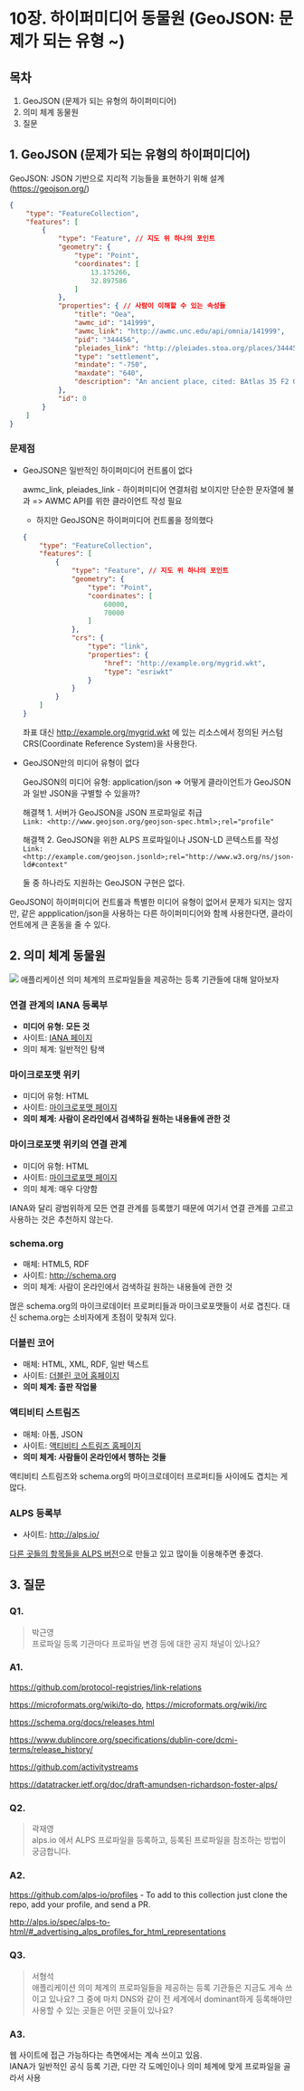 # 10장. 하이퍼미디어 동물원 (GeoJSON: 문제가 되는 유형 ~)

## 목차

1. GeoJSON (문제가 되는 유형의 하이퍼미디어)
2. 의미 체계 동물원
3. 질문

## 1. GeoJSON (문제가 되는 유형의 하이퍼미디어)

GeoJSON: JSON 기반으로 지리적 기능들을 표현하기 위해 설계 (https://geojson.org/)

``` JSON
{
    "type": "FeatureCollection",
    "features": [
        {
            "type": "Feature", // 지도 위 하나의 포인트
            "geometry": {
                "type": "Point",
                "coordinates": [
                    13.175266,
                    32.897586
                ]
            },
            "properties": { // 사람이 이해할 수 있는 속성들
                "title": "Oea",
                "awmc_id": "141999",
                "awmc_link": "http://awmc.unc.edu/api/omnia/141999",
                "pid": "344456",
                "pleiades_link": "http://pleiades.stoa.org/places/344456",
                "type": "settlement",
                "mindate": "-750",
                "maxdate": "640",
                "description": "An ancient place, cited: BAtlas 35 F2 Oea"
            },
            "id": 0
        }
    ]
}
```

### 문제점

- GeoJSON은 일반적인 하이퍼미디어 컨트롤이 없다

    awmc_link, pleiades_link - 하이퍼미디어 연결처럼 보이지만 단순한 문자열에 불과 => AWMC API를 위한 클라이언트 작성 필요

    - 하지만 GeoJSON은 하이퍼미디어 컨트롤을 정의했다

    ``` JSON
    {
        "type": "FeatureCollection",
        "features": [
            {
                "type": "Feature", // 지도 위 하나의 포인트
                "geometry": {
                    "type": "Point",
                    "coordinates": [
                        60000,
                        70000
                    ]
                },
                "crs": {
                    "type": "link",
                    "properties": {
                        "href": "http://example.org/mygrid.wkt",
                        "type": "esriwkt"
                    }
                }
            }
        ]
    }
    ```
    좌표 대신 http://example.org/mygrid.wkt 에 있는 리소스에서 정의된 커스텀 CRS(Coordinate Reference System)을 사용한다.

- GeoJSON만의 미디어 유형이 없다

    GeoJSON의 미디어 유형: application/json => 어떻게 클라이언트가 GeoJSON과 일반 JSON을 구별할 수 있을까?

    해결책 1. 서버가 GeoJSON을 JSON 프로파일로 취급 \
        `Link: <http://www.geojson.org/geojson-spec.html>;rel="profile"`

    해결책 2. GeoJSON을 위한 ALPS 프로파일이나 JSON-LD 콘텍스트를 작성 \
        `Link: <http://example.com/geojson.jsonld>;rel="http://www.w3.org/ns/json-ld#context"`

    둘 중 하나라도 지원하는 GeoJSON 구현은 없다.

GeoJSON이 하이퍼미디어 컨트롤과 특별한 미디어 유형이 없어서 문제가 되지는 않지만,
같은 appplication/json을 사용하는 다른 하이퍼미디어와 함께 사용한다면, 클라이언트에게 큰 혼동을 줄 수 있다.


## 2. 의미 체계 동물원

![](images/zoo.webp)
애플리케이션 의미 체계의 프로파일들을 제공하는 등록 기관들에 대해 알아보자

### 연결 관계의 IANA 등록부

- **미디어 유형: 모든 것**
- 사이트: [IANA 페이지](https://www.iana.org/assignments/link-relations/link-relations.xhtml)
- 의미 체계: 일반적인 탐색

### 마이크로포맷 위키

- 미디어 유형: HTML
- 사이트: [마이크로포맷 페이지](https://microformats.org/wiki/Main_Page)
- **의미 체계: 사람이 온라인에서 검색하길 원하는 내용들에 관한 것**

### 마이크로포맷 위키의 연결 관계

- 미디어 유형: HTML
- 사이트: [마이크로포맷 페이지](https://microformats.org/wiki/existing-rel-values)
- 의미 체계: 매우 다양함

IANA와 달리 광범위하게 모든 연결 관계를 등록했기 때문에 여기서 연결 관계를 고르고 사용하는 것은 추천하지 않는다.

### schema.org

- 매체: HTML5, RDF
- 사이트: http://schema.org
- 의미 체계: 사람이 온라인에서 검색하길 원하는 내용들에 관한 것

먾은 schema.org의 마이크로데이터 프로퍼티들과 마이크로포맷들이 서로 겹친다.
대신 schema.org는 소비자에게 초점이 맞춰져 있다.

### 더블린 코어

- 매체: HTML, XML, RDF, 일반 텍스트
- 사이트: [더블린 코어 홈페이지](https://librarian.nl.go.kr/LI/contents/L10201000000.do)
- **의미 체계: 출판 작업물**

### 액티비티 스트림즈

- 매체: 아톰, JSON
- 사이트: [액티비티 스트림즈 홈페이지](https://activitystrea.ms/)
- **의미 체계: 사람들이 온라인에서 행하는 것들**

액티비티 스트림즈와 schema.org의 마이크로데이터 프로퍼티들 사이에도 겹치는 게 많다.

### ALPS 등록부

- 사이트: http://alps.io/

[다른 곳들의 항목들을 ALPS 버전](https://github.com/alps-io/imports)으로 만들고 있고 많이들 이용해주면 좋겠다.

## 3. 질문

### Q1.
> 박근영 \
> 프로파일 등록 기관마다 프로파일 변경 등에 대한 공지 채널이 있나요?

### A1. 

https://github.com/protocol-registries/link-relations

https://microformats.org/wiki/to-do, https://microformats.org/wiki/irc

https://schema.org/docs/releases.html

https://www.dublincore.org/specifications/dublin-core/dcmi-terms/release_history/

https://github.com/activitystreams

https://datatracker.ietf.org/doc/draft-amundsen-richardson-foster-alps/

### Q2.
> 곽재영 \
> alps.io 에서 ALPS 프로파일을 등록하고, 등록된 프로파일을 참조하는 방법이 궁금합니다.

### A2. 

https://github.com/alps-io/profiles - To add to this collection just clone the repo, add your profile, and send a PR.

http://alps.io/spec/alps-to-html/#_advertising_alps_profiles_for_html_representations


### Q3.
> 서형석 \
> 애플리케이션 의미 체계의 프로파일들을 제공하는 등록 기관들은 지금도 게속 쓰이고 있나요? 그 중에 마치 DNS와 같이 전 세계에서 dominant하게 등록해야만 사용할 수 있는 곳들은 어떤 곳들이 있나요?

### A3. 

웹 사이트에 접근 가능하다는 측면에서는 계속 쓰이고 있음. \
IANA가 일반적인 공식 등록 기관, 다만 각 도메인이나 의미 체계에 맞게 프로파일을 골라서 사용

